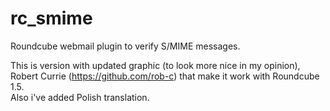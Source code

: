 rc_smime
===============

Roundcube webmail plugin to verify S/MIME messages.  

This is version with updated graphic (to look more nice in my opinion),  
Robert Currie (https://github.com/rob-c) that make it work with Roundcube 1.5.  
Also i've added Polish translation.
